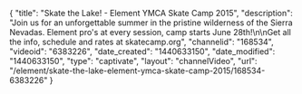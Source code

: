 {
    "title": "Skate the Lake!  - Element YMCA Skate Camp 2015",
    "description": "Join us for an unforgettable summer in the pristine wilderness of the Sierra Nevadas. Element pro's at every session, camp starts June 28th!\n\nGet all the info, schedule and rates at skatecamp.org",
    "channelid": "168534",
    "videoid": "6383226",
    "date_created": "1440633150",
    "date_modified": "1440633150",
    "type": "captivate",
    "layout": "channelVideo",
    "url": "\/element\/skate-the-lake-element-ymca-skate-camp-2015\/168534-6383226"
}